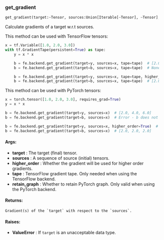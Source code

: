 

### get_gradient
```python
get_gradient(target:~Tensor, sources:Union[Iterable[~Tensor], ~Tensor], higher_order:bool=False, tape:Union[tensorflow.python.eager.backprop.GradientTape, NoneType]=None, retain_graph:bool=True) -> Union[Iterable[~Tensor], ~Tensor]
```
Calculate gradients of a target w.r.t sources.

This method can be used with TensorFlow tensors:
```python
x = tf.Variable([1.0, 2.0, 3.0])
with tf.GradientTape(persistent=True) as tape:
    y = x * x

    b = fe.backend.get_gradient(target=y, sources=x, tape=tape)  # [2.0, 4.0, 6.0]
    b = fe.backend.get_gradient(target=b, sources=x, tape=tape)  # None

    b = fe.backend.get_gradient(target=y, sources=x, tape=tape, higher_order=True)  # [2.0, 4.0, 6.0]
    b = fe.backend.get_gradient(target=b, sources=x, tape=tape)  # [2.0, 2.0, 2.0]
```

This method can be used with PyTorch tensors:
```python
x = torch.tensor([1.0, 2.0, 3.0], requires_grad=True)
y = x * x

b = fe.backend.get_gradient(target=y, sources=x)  # [2.0, 4.0, 6.0]
b = fe.backend.get_gradient(target=b, sources=x)  # Error - b does not have a backwards function

b = fe.backend.get_gradient(target=y, sources=x, higher_order=True)  # [2.0, 4.0, 6.0]
b = fe.backend.get_gradient(target=b, sources=x)  # [2.0, 2.0, 2.0]
```



#### Args:

* **target** :  The target (final) tensor.
* **sources** :  A sequence of source (initial) tensors.
* **higher_order** :  Whether the gradient will be used for higher order gradients.
* **tape** :  TensorFlow gradient tape. Only needed when using the TensorFlow backend.
* **retain_graph** :  Whether to retain PyTorch graph. Only valid when using the PyTorch backend.

#### Returns:
    Gradient(s) of the `target` with respect to the `sources`.

#### Raises:

* **ValueError** :  If `target` is an unacceptable data type.
